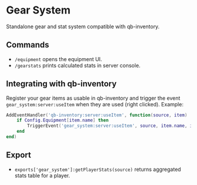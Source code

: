 # Gear System

Standalone gear and stat system compatible with qb-inventory.

## Commands
- `/equipment` opens the equipment UI.
- `/gearstats` prints calculated stats in server console.

## Integrating with qb-inventory
Register your gear items as usable in qb-inventory and trigger the event
`gear_system:server:useItem` when they are used (right clicked). Example:

```lua
AddEventHandler('qb-inventory:server:useItem', function(source, item)
    if Config.Equipment[item.name] then
        TriggerEvent('gear_system:server:useItem', source, item.name, item.info)
    end
end)
```

## Export
- `exports['gear_system']:getPlayerStats(source)` returns aggregated stats table for a player.
